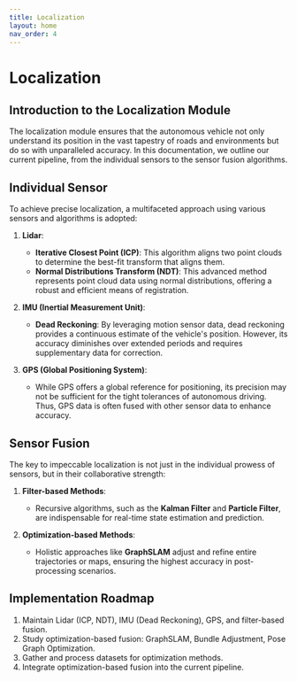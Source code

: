 ```yaml
---
title: Localization
layout: home
nav_order: 4
---
```


# Localization
## Introduction to the Localization Module

The localization module ensures that the autonomous vehicle not only understand its position in the vast tapestry of roads and environments but do so with unparalleled accuracy. In this documentation, we outline our current pipeline, from the individual sensors to the sensor fusion algorithms.

## Individual Sensor

To achieve precise localization, a multifaceted approach using various sensors and algorithms is adopted:

1. **Lidar**:
   - **Iterative Closest Point (ICP)**: This algorithm aligns two point clouds to determine the best-fit transform that aligns them.
   - **Normal Distributions Transform (NDT)**: This advanced method represents point cloud data using normal distributions, offering a robust and efficient means of registration.

2. **IMU (Inertial Measurement Unit)**:
   - **Dead Reckoning**: By leveraging motion sensor data, dead reckoning provides a continuous estimate of the vehicle's position. However, its accuracy diminishes over extended periods and requires supplementary data for correction.

3. **GPS (Global Positioning System)**:
   - While GPS offers a global reference for positioning, its precision may not be sufficient for the tight tolerances of autonomous driving. Thus, GPS data is often fused with other sensor data to enhance accuracy.

## Sensor Fusion

The key to impeccable localization is not just in the individual prowess of sensors, but in their collaborative strength:

1. **Filter-based Methods**:
   - Recursive algorithms, such as the **Kalman Filter** and **Particle Filter**, are indispensable for real-time state estimation and prediction.

2. **Optimization-based Methods**:
   - Holistic approaches like **GraphSLAM** adjust and refine entire trajectories or maps, ensuring the highest accuracy in post-processing scenarios.

## Implementation Roadmap
1. Maintain Lidar (ICP, NDT), IMU (Dead Reckoning), GPS, and filter-based fusion.
2. Study optimization-based fusion: GraphSLAM, Bundle Adjustment, Pose Graph Optimization.
3. Gather and process datasets for optimization methods.
4. Integrate optimization-based fusion into the current pipeline.